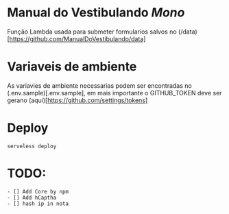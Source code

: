 # Manual do Vestibulando _Mono_

Função Lambda usada para submeter formularios salvos no (/data)[https://github.com/ManualDoVestibulando/data]

# Variaveis de ambiente

As variavies de ambiente necessarias podem ser encontradas no (.env.sample)[.env.sample],
em mais importante o GITHUB_TOKEN deve ser gerano (aqui)[https://github.com/settings/tokens]

# Deploy

`serveless deploy`

# TODO:

    - [] Add Core by npm
    - [] Add hCaptha
    - [] hash ip in nota
